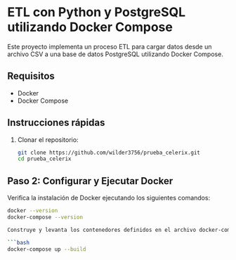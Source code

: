 # ETL con Python y PostgreSQL utilizando Docker Compose

Este proyecto implementa un proceso ETL para cargar datos desde un archivo CSV a una base de datos PostgreSQL utilizando Docker Compose.

## Requisitos

- Docker
- Docker Compose

## Instrucciones rápidas

1. Clonar el repositorio:

   ```bash
   git clone https://github.com/wilder3756/prueba_celerix.git
   cd prueba_celerix

## Paso 2: Configurar y Ejecutar Docker

Verifica la instalación de Docker ejecutando los siguientes comandos:

```bash
docker --version
docker-compose --version

Construye y levanta los contenedores definidos en el archivo docker-compose.yml

```bash
docker-compose up --build